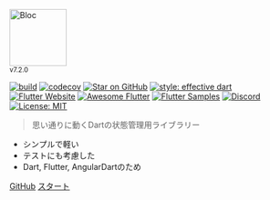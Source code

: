 <img src="https://raw.githubusercontent.com/mit-73/bloc/master/docs/assets/bloc_logo_full.png" height="100" alt="Bloc" /><br/><small>v7.2.0</small>

[![build](https://github.com/mit-73/bloc/workflows/build/badge.svg)](https://github.com/mit-73/bloc/actions)
[![codecov](https://codecov.io/gh/mit-73/Bloc/branch/master/graph/badge.svg)](https://codecov.io/gh/mit-73/bloc)
[![Star on GitHub](https://img.shields.io/github/stars/mit-73/bloc.svg?style=flat&logo=github&colorB=deeppink&label=stars)](https://github.com/mit-73/bloc)
[![style: effective dart](https://img.shields.io/badge/style-effective_dart-40c4ff.svg)](https://github.com/tenhobi/effective_dart)
[![Flutter Website](https://img.shields.io/badge/flutter-website-deepskyblue.svg)](https://flutter.dev/docs/development/data-and-backend/state-mgmt/options#bloc--rx)
[![Awesome Flutter](https://img.shields.io/badge/awesome-flutter-blue.svg?longCache=true)](https://github.com/Solido/awesome-flutter#standard)
[![Flutter Samples](https://img.shields.io/badge/flutter-samples-teal.svg?longCache=true)](http://fluttersamples.com)
[![Discord](https://img.shields.io/discord/649708778631200778.svg?logo=discord&color=blue)](https://discord.gg/bloc)
[![License: MIT](https://img.shields.io/badge/license-MIT-purple.svg)](https://opensource.org/licenses/MIT)

> 思い通りに動くDartの状態管理用ライブラリー

- シンプルで軽い
- テストにも考慮した
- Dart, Flutter, AngularDartのため

[GitHub](https://github.com/mit-73/bloc/)
[スタート](jp/gettingstarted.md)
